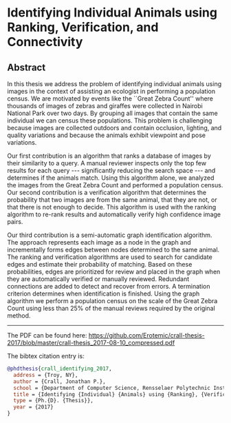 # Identifying Individual Animals using Ranking, Verification, and Connectivity


## Abstract

In this thesis we address the problem of identifying individual animals using images in the context of assisting
  an ecologist in performing a population census.
We are motivated by events like the ``Great Zebra Count'' where thousands of images of zebras and giraffes were
  collected in Nairobi National Park over two days.
By grouping all images that contain the same individual we can census these populations.
This problem is challenging because images are collected outdoors and contain occlusion, lighting, and quality
  variations and because the animals exhibit viewpoint and pose variations.

Our first contribution is an algorithm that ranks a database of images by their similarity to a query.
A manual reviewer inspects only the top few results for each query --- significantly reducing the search space
  --- and determines if the animals match.
Using this algorithm alone, we analyzed the images from the Great Zebra Count and performed a population census.
Our second contribution is a verification algorithm that determines the probability that two images are from the
  same animal, that they are not, or that there is not enough to decide.
This algorithm is used with the ranking algorithm to re-rank results and automatically verify high confidence
  image pairs.

Our third contribution is a semi-automatic graph identification algorithm.
The approach represents each image as a node in the graph and incrementally forms edges between nodes determined
  to the same animal.
The ranking and verification algorithms are used to search for candidate edges and estimate their probability of
  matching.
Based on these probabilities, edges are prioritized for review and placed in the graph when they are
  automatically verified or manually reviewed.
Redundant connections are added to detect and recover from errors.
A termination criterion determines when identification is finished.
Using the graph algorithm we perform a population census on the scale of the Great Zebra Count using less than
  25% of the manual reviews required by the original method.

-----

The PDF can be found here: https://github.com/Erotemic/crall-thesis-2017/blob/master/crall-thesis_2017-08-10_compressed.pdf

The bibtex citation entry is: 

```bibtex
@phdthesis{crall_identifying_2017,
  address = {Troy, NY},
  author = {Crall, Jonathan P.},
  school = {Department of Computer Science, Rensselaer Polytechnic Institute},
  title = {Identifying {Individual} {Animals} using {Ranking}, {Verification}, and {Connectivity}},
  type = {Ph.{D}. {Thesis}},
  year = {2017}
}
```
